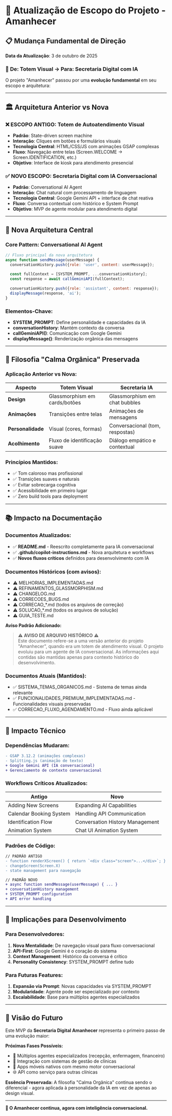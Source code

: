 # 🔄 Atualização de Escopo do Projeto - Amanhecer

## 📋 Mudança Fundamental de Direção

**Data da Atualização**: 3 de outubro de 2025

### 🔄 **De:** Totem Visual → **Para:** Secretaria Digital com IA

O projeto "Amanhecer" passou por uma **evolução fundamental** em seu escopo e arquitetura:

---

## 🏛️ Arquitetura Anterior vs Nova

### ❌ **ESCOPO ANTIGO: Totem de Autoatendimento Visual**
- **Padrão**: State-driven screen machine
- **Interação**: Cliques em botões e formulários visuais
- **Tecnologia Central**: HTML/CSS/JS com animações GSAP complexas
- **Fluxo**: Navegação entre telas (Screen.WELCOME → Screen.IDENTIFICATION, etc.)
- **Objetivo**: Interface de kiosk para atendimento presencial

### ✅ **NOVO ESCOPO: Secretaria Digital com IA Conversacional**
- **Padrão**: Conversational AI Agent
- **Interação**: Chat natural com processamento de linguagem
- **Tecnologia Central**: Google Gemini API + interface de chat reativa
- **Fluxo**: Conversa contextual com histórico e System Prompt
- **Objetivo**: MVP de agente modular para atendimento digital

---

## 🧠 Nova Arquitetura Central

### **Core Pattern: Conversational AI Agent**
```javascript
// Fluxo principal da nova arquitetura
async function sendMessage(userMessage) {
  conversationHistory.push({role: 'user', content: userMessage});
  
  const fullContext = [SYSTEM_PROMPT, ...conversationHistory];
  const response = await callGeminiAPI(fullContext);
  
  conversationHistory.push({role: 'assistant', content: response});
  displayMessage(response, 'ai');
}
```

### **Elementos-Chave:**
- **SYSTEM_PROMPT**: Define personalidade e capacidades da IA
- **conversationHistory**: Mantém contexto da conversa
- **callGeminiAPI()**: Comunicação com Google Gemini
- **displayMessage()**: Renderização orgânica das mensagens

---

## 🎨 Filosofia "Calma Orgânica" Preservada

### **Aplicação Anterior vs Nova:**

| Aspecto | Totem Visual | Secretaria IA |
|---------|--------------|---------------|
| **Design** | Glassmorphism em cards/botões | Glassmorphism em chat bubbles |
| **Animações** | Transições entre telas | Animações de mensagens |
| **Personalidade** | Visual (cores, formas) | Conversacional (tom, respostas) |
| **Acolhimento** | Fluxo de identificação suave | Diálogo empático e contextual |

### **Princípios Mantidos:**
- ✅ Tom caloroso mas profissional
- ✅ Transições suaves e naturais  
- ✅ Evitar sobrecarga cognitiva
- ✅ Acessibilidade em primeiro lugar
- ✅ Zero build tools para deployment

---

## 📚 Impacto na Documentação

### **Documentos Atualizados:**
- ✅ **README.md** - Reescrito completamente para IA conversacional
- ✅ **.github/copilot-instructions.md** - Nova arquitetura e workflows
- ✅ **Novos fluxos críticos** definidos para desenvolvimento com IA

### **Documentos Históricos (com avisos):**
- ⚠️ MELHORIAS_IMPLEMENTADAS.md
- ⚠️ REFINAMENTOS_GLASSMORPHISM.md  
- ⚠️ CHANGELOG.md
- ⚠️ CORRECOES_BUGS.md
- ⚠️ CORRECAO_*.md (todos os arquivos de correção)
- ⚠️ SOLUCAO_*.md (todos os arquivos de solução)
- ⚠️ GUIA_TESTE.md

**Aviso Padrão Adicionado:**
> ⚠️ **AVISO DE ARQUIVO HISTÓRICO** ⚠️  
> Este documento refere-se a uma versão anterior do projeto "Amanhecer", quando era um totem de atendimento visual. O projeto evoluiu para um agente de IA conversacional. As informações aqui contidas são mantidas apenas para contexto histórico do desenvolvimento.

### **Documentos Atuais (Mantidos):**
- ✅ SISTEMA_TEMAS_ORGANICOS.md - Sistema de temas ainda relevante
- ✅ FUNCIONALIDADES_PREMIUM_IMPLEMENTADAS.md - Funcionalidades visuais preservadas
- ✅ CORRECAO_FLUXO_AGENDAMENTO.md - Fluxo ainda aplicável

---

## 🔧 Impacto Técnico

### **Dependências Mudaram:**
```diff
- GSAP 3.12.2 (animações complexas)
- Splitting.js (animação de texto)
+ Google Gemini API (IA conversacional)
+ Gerenciamento de contexto conversacional
```

### **Workflows Críticos Atualizados:**

| Antigo | Novo |
|--------|------|
| Adding New Screens | Expanding AI Capabilities |
| Calendar Booking System | Handling API Communication |
| Identification Flow | Conversation History Management |
| Animation System | Chat UI Animation System |

### **Padrões de Código:**
```diff
// PADRÃO ANTIGO
- function renderXScreen() { return `<div class="screen">...</div>`; }
- changeScreen(Screen.X)
- state management para navegação

// PADRÃO NOVO  
+ async function sendMessage(userMessage) { ... }
+ conversationHistory management
+ SYSTEM_PROMPT configuration
+ API error handling
```

---

## 🎯 Implicações para Desenvolvimento

### **Para Desenvolvedores:**
1. **Nova Mentalidade**: De navegação visual para fluxo conversacional
2. **API-First**: Google Gemini é o coração do sistema
3. **Context Management**: Histórico da conversa é crítico
4. **Personality Consistency**: SYSTEM_PROMPT define tudo

### **Para Futuras Features:**
1. **Expansão via Prompt**: Novas capacidades via SYSTEM_PROMPT
2. **Modularidade**: Agente pode ser especializado por contexto
3. **Escalabilidade**: Base para múltiplos agentes especializados

---

## 🌟 Visão do Futuro

Este MVP da **Secretaria Digital Amanhecer** representa o primeiro passo de uma evolução maior:

**Próximas Fases Possíveis:**
- 🤖 Múltiplos agentes especializados (recepção, enfermagem, financeiro)
- 🔌 Integração com sistemas de gestão de clínicas
- 📱 Apps móveis nativos com mesmo motor conversacional
- 🌐 API como serviço para outras clínicas

**Essência Preservada:**
A filosofia "Calma Orgânica" continua sendo o diferencial - agora aplicada à personalidade da IA em vez de apenas ao design visual.

---

**🌅 O Amanhecer continua, agora com inteligência conversacional.**